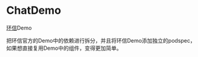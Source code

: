 ChatDemo
========

[环信](http://www.easemob.com/)Demo

把环信官方的Demo中的依赖进行拆分，并且将环信Demo添加独立的podspec，如果想直接复用Demo中的组件，变得更加简单。

